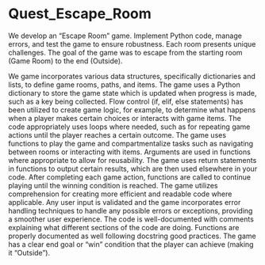 # Quest_Escape_Room

We develop an “Escape Room” game. Implement Python code, manage errors, and test the game to ensure robustness. Each room presents unique challenges. The goal of the game was to escape from the starting room (Game Room) to the end (Outside). 

We game incorporates various data structures, specifically dictionaries and lists, to define game rooms, paths, and items.
The game uses a Python dictionary to store the game state which is updated when progress is made, such as a key being collected.
Flow control (if, elif, else statements) has been utilized to create game logic, for example, to determine what happens when a player makes certain choices or interacts with game items.
The code appropriately uses loops where needed, such as for repeating game actions until the player reaches a certain outcome.
The game uses functions to play the game and compartmentalize tasks such as navigating between rooms or interacting with items.
Arguments are used in functions where appropriate to allow for reusability.
The game uses return statements in functions to output certain results, which are then used elsewhere in your code.
After completing each game action, functions are called to continue playing until the winning condition is reached.
The game utilizes comprehension for creating more efficient and readable code where applicable.
Any user input is validated and the game incorporates error handling techniques to handle any possible errors or exceptions, providing a smoother user experience.
The code is well-documented with comments explaining what different sections of the code are doing. Functions are properly documented as well following docstring good practices.
The game has a clear end goal or “win” condition that the player can achieve (making it “Outside”).
